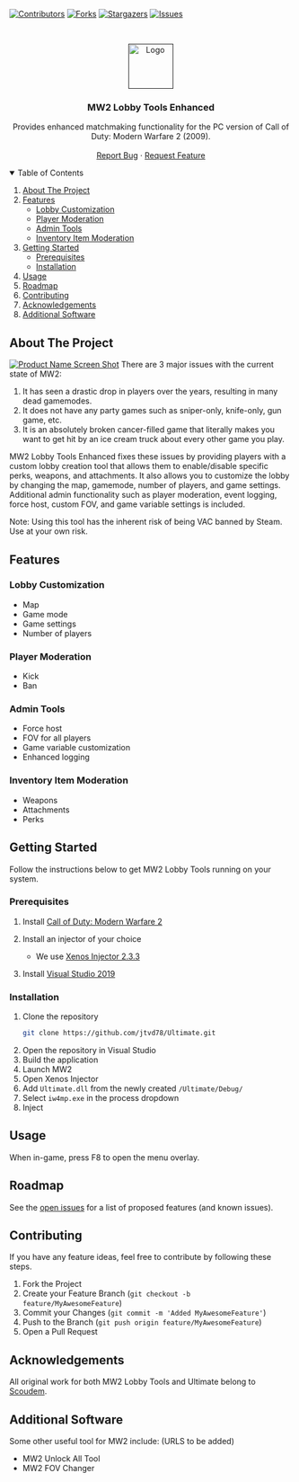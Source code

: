 <!-- MW2 LOBBY TOOLS ENHANCED README -->



<!-- PROJECT SHIELDS -->
<!--
*** Using markdown "reference style" links for readability.
*** Reference links are enclosed in brackets [ ] instead of parentheses ( ).
*** See the bottom of this document for the declaration of the reference variables
*** for contributors-url, forks-url, etc. This is an optional, concise syntax to use.
*** https://www.markdownguide.org/basic-syntax/#reference-style-links
-->
[![Contributors][contributors-shield]][contributors-url]
[![Forks][forks-shield]][forks-url]
[![Stargazers][stars-shield]][stars-url]
[![Issues][issues-shield]][issues-url]



<!-- PROJECT LOGO + NOTE-->
<br />
<p align="center">
  <a href="">
    <img src="https://images-wixmp-ed30a86b8c4ca887773594c2.wixmp.com/f/3b4e7cc7-bd82-461e-bb62-dabd45a1f8c3/d4kqvru-64840e51-4709-4a0e-b47b-d82c9114394e.png?token=eyJ0eXAiOiJKV1QiLCJhbGciOiJIUzI1NiJ9.eyJzdWIiOiJ1cm46YXBwOiIsImlzcyI6InVybjphcHA6Iiwib2JqIjpbW3sicGF0aCI6IlwvZlwvM2I0ZTdjYzctYmQ4Mi00NjFlLWJiNjItZGFiZDQ1YTFmOGMzXC9kNGtxdnJ1LTY0ODQwZTUxLTQ3MDktNGEwZS1iNDdiLWQ4MmM5MTE0Mzk0ZS5wbmcifV1dLCJhdWQiOlsidXJuOnNlcnZpY2U6ZmlsZS5kb3dubG9hZCJdfQ.z7lnZU5tr1GeDw6KOWs54UZtj1AVlrKQDSZ8LbBB4LY" alt="Logo" width="80" height="80">
  </a>

  <h3 align="center">MW2 Lobby Tools Enhanced</h3>

  <p align="center">
    Provides enhanced matchmaking functionality for the PC version of Call of Duty: Modern Warfare 2 (2009).
    <br />
    <br />
    <a href="https://github.com/jtvd78/Ultimate/issues">Report Bug</a>
    ·
    <a href="https://github.com/jtvd78/Ultimate/issues">Request Feature</a>
  </p>
</p>



<!-- TABLE OF CONTENTS -->
<details open="open">
    <summary>Table of Contents</summary>
    <ol>
        <li><a href="#about-the-project">About The Project</a></li>
        <li>
            <a href="#features">Features</a>
            <ul>
                <li><a href="#lobby-customization">Lobby Customization</a></li>
                <li><a href="#player-moderation">Player Moderation</a></li>
                <li><a href="#admin-tools">Admin Tools</a></li>
                <li><a href="#inventory-item-moderation">Inventory Item Moderation</a></li>
            </ul>
        </li>
        <li>
            <a href="#getting-started">Getting Started</a>
            <ul>
                <li><a href="#prerequisites">Prerequisites</a></li>
                <li><a href="#installation">Installation</a></li>
            </ul>
        </li>
        <li><a href="#usage">Usage</a></li>
        <li><a href="#roadmap">Roadmap</a></li>
        <li><a href="#contributing">Contributing</a></li>
        <li><a href="#acknowledgements">Acknowledgements</a></li>
        <li><a href="#additional-software">Additional Software</a></li>
    </ol>
</details>



<!-- ABOUT THE PROJECT -->
## About The Project

[![Product Name Screen Shot][product-screenshot]](https://github.com/Scoudcorp)
There are 3 major issues with the current state of MW2:
1. It has seen a drastic drop in players over the years, resulting in many dead gamemodes.
2. It does not have any party games such as sniper-only, knife-only, gun game, etc.
3. It is an absolutely broken cancer-filled game that literally makes you want to get hit by an ice cream truck about every other game you play.

MW2 Lobby Tools Enhanced fixes these issues by providing players with a custom lobby creation tool that allows them to enable/disable specific perks, weapons, and attachments.
It also allows you to customize the lobby by changing the map, gamemode, number of players, and game settings.
Additional admin functionality such as player moderation, event logging, force host, custom FOV, and game variable settings is included.

Note: Using this tool has the inherent risk of being VAC banned by Steam. Use at your own risk.


<!-- FEATURES -->
## Features

### Lobby Customization
* Map
* Game mode
* Game settings
* Number of players

### Player Moderation
* Kick
* Ban

### Admin Tools
* Force host
* FOV for all players
* Game variable customization
* Enhanced logging

### Inventory Item Moderation
* Weapons
* Attachments
* Perks



<!-- GETTING STARTED -->
## Getting Started

Follow the instructions below to get MW2 Lobby Tools running on your system.

<!-- PREREQUISITES -->
### Prerequisites

1. Install [Call of Duty: Modern Warfare 2](https://store.steampowered.com/app/10180/Call_of_Duty_Modern_Warfare_2/)


2. Install an injector of your choice
    * We use [Xenos Injector 2.3.3](https://www.unknowncheats.me/forum/general-programming-and-reversing/124013-xenos-injector-v2-3-2-a.html)

3. Install [Visual Studio 2019](https://visualstudio.microsoft.com/downloads/)


<!-- INSTALLATION -->
### Installation

1. Clone the repository
   ```sh
   git clone https://github.com/jtvd78/Ultimate.git
   ```
2. Open the repository in Visual Studio
3. Build the application
4. Launch MW2
5. Open Xenos Injector
6. Add `Ultimate.dll` from the newly created `/Ultimate/Debug/`
7. Select `iw4mp.exe` in the process dropdown
8. Inject



<!-- USAGE -->
## Usage

When in-game, press F8 to open the menu overlay.



<!-- ROADMAP -->
## Roadmap

See the [open issues](https://github.com/jtvd78/Ultimate/issues) for a list of proposed features (and known issues).



<!-- CONTRIBUTING -->
## Contributing

If you have any feature ideas, feel free to contribute by following these steps.
1. Fork the Project
2. Create your Feature Branch (`git checkout -b feature/MyAwesomeFeature`)
3. Commit your Changes (`git commit -m 'Added MyAwesomeFeature'`)
4. Push to the Branch (`git push origin feature/MyAwesomeFeature`)
5. Open a Pull Request



<!-- ACKNOWLEDGEMENTS -->
## Acknowledgements
All original work for both MW2 Lobby Tools and Ultimate belong to [Scoudem](https://github.com/Scoudcorp).


<!-- ADDITIONAL SOFTWARE -->
## Additional Software
Some other useful tool for MW2 include:
(URLS to be added)
* MW2 Unlock All Tool
* MW2 FOV Changer



<!-- MARKDOWN LINKS & IMAGES -->
<!-- https://www.markdownguide.org/basic-syntax/#reference-style-links -->
[contributors-shield]: https://img.shields.io/github/contributors/othneildrew/Best-README-Template.svg?style=for-the-badge
[contributors-url]: https://github.com/jtvd78/Ultimate/graphs/contributors
[forks-shield]: https://img.shields.io/github/forks/othneildrew/Best-README-Template.svg?style=for-the-badge
[forks-url]: https://github.com/jtvd78/Ultimate/network/members
[stars-shield]: https://img.shields.io/github/stars/othneildrew/Best-README-Template.svg?style=for-the-badge
[stars-url]: https://github.com/jtvd78/Ultimate/stargazers
[issues-shield]: https://img.shields.io/github/issues/othneildrew/Best-README-Template.svg?style=for-the-badge
[issues-url]: https://github.com/jtvd78/Ultimate/issues
[product-screenshot]: https://i.imgur.com/m2Uyocj.jpg
[xenos-dl]: https://www.unknowncheats.me/forum/general-programming-and-reversing/124013-xenos-injector-v2-3-2-a.html
[vs-dl]: https://visualstudio.microsoft.com/downloads/
[mw2-dl]: https://store.steampowered.com/app/10180/Call_of_Duty_Modern_Warfare_2/
